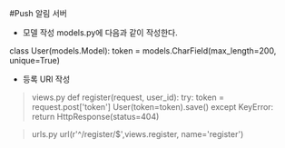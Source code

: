 #Push 알림 서버
- 모델 작성
models.py에 다음과 같이 작성한다.

class User(models.Model):
    token = models.CharField(max_length=200, unique=True)

- 등록 URI 작성
>views.py
def register(request, user_id):
    try:
        token = request.post['token']
        User(token=token).save()
    except KeyError:
        return HttpResponse(status=404)
        
>urls.py
url(r'^/register/$',views.register, name='register')